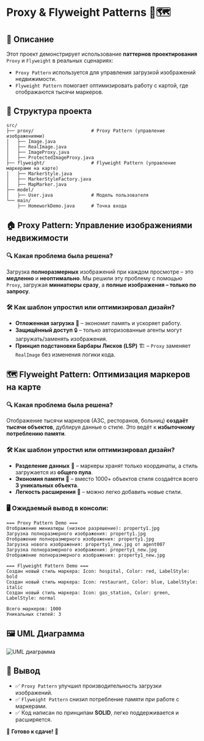 # Proxy & Flyweight Patterns 🏡🗺️

## 📌 Описание
Этот проект демонстрирует использование **паттернов проектирования** `Proxy` и `Flyweight` в реальных сценариях:
- `Proxy Pattern` используется для управления загрузкой изображений недвижимости.
- `Flyweight Pattern` помогает оптимизировать работу с картой, где отображаются тысячи маркеров.

## 📁 Структура проекта
```
src/
├── proxy/                     # Proxy Pattern (управление изображениями)
│   ├── Image.java
│   ├── RealImage.java
│   ├── ImageProxy.java
│   ├── ProtectedImageProxy.java
├── flyweight/                 # Flyweight Pattern (управление маркерами на карте)
│   ├── MarkerStyle.java
│   ├── MarkerStyleFactory.java
│   ├── MapMarker.java
├── model/
│   ├── User.java              # Модель пользователя
└── main/
    ├── HomeworkDemo.java      # Точка входа
```

## 🏠 Proxy Pattern: Управление изображениями недвижимости
### 🔍 Какая проблема была решена?
Загрузка **полноразмерных** изображений при каждом просмотре – это **медленно** и **неоптимально**. Мы решили эту проблему с помощью `Proxy`, загружая **миниатюры сразу**, а **полные изображения – только по запросу**.

### 🛠 Как шаблон упростил или оптимизировал дизайн?
- **Отложенная загрузка** 💾 – экономит память и ускоряет работу.
- **Защищённый доступ** 🔒 – только авторизованные агенты могут загружать/заменять изображения.
- **Принцип подстановки Барбары Лисков (LSP)** 🏗 – `Proxy` заменяет `RealImage` без изменения логики кода.

## 🗺️ Flyweight Pattern: Оптимизация маркеров на карте
### 🔍 Какая проблема была решена?
Отображение тысячи маркеров (АЗС, ресторанов, больниц) **создаёт тысячи объектов**, дублируя данные о стиле. Это ведёт к **избыточному потреблению памяти**.

### 🛠 Как шаблон упростил или оптимизировал дизайн?
- **Разделение данных** 📌 – маркеры хранят только координаты, а стиль загружается из **общего пула**.
- **Экономия памяти** 🧠 – вместо 1000+ объектов стиля создаётся всего **3 уникальных объекта**.
- **Легкость расширения** 🚀 – можно легко добавить новые стили.

### 🖥️ Ожидаемый вывод в консоли:
```
=== Proxy Pattern Demo ===
Отображение миниатюры (низкое разрешение): property1.jpg
Загрузка полноразмерного изображения: property1.jpg
Отображение полноразмерного изображения: property1.jpg
Загрузка нового изображения: property1_new.jpg от agent007
Загрузка полноразмерного изображения: property1_new.jpg
Отображение полноразмерного изображения: property1_new.jpg

=== Flyweight Pattern Demo ===
Создан новый стиль маркера: Icon: hospital, Color: red, LabelStyle: bold
Создан новый стиль маркера: Icon: restaurant, Color: blue, LabelStyle: italic
Создан новый стиль маркера: Icon: gas_station, Color: green, LabelStyle: normal

Всего маркеров: 1000
Уникальных стилей: 3
```

## 🖼️ UML Диаграмма
![UML диаграмма](docs/uml_diagrams/project_structure.png)

## 🎯 Вывод
- ✅ `Proxy Pattern` улучшил производительность загрузки изображений.
- ✅ `Flyweight Pattern` снизил потребление памяти при работе с маркерами.
- ✅ Код написан по принципам **SOLID**, легко поддерживается и расширяется.

🚀 **Готово к сдаче!** 💯

